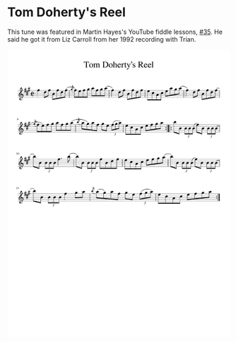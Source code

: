 # Tom Doherty's Reel

This tune was featured in Martin Hayes's YouTube fiddle lessons, [#35](https://www.youtube.com/watch?v=Y0_xsjGil1o). He said he got it from Liz Carroll from her 1992 recording with Trian.

![Tom Doherty's Reel](Tom_Dohertys_Reel-1.png)
